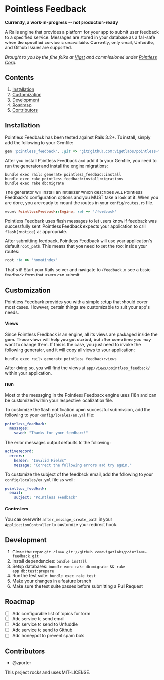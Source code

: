 # Pointless Feedback

**Currently, a work-in-progress -- not production-ready**

A Rails engine that provides a platform for your app to submit user feedback to
a specified service. Messages are stored in your database as a fail-safe when
the specified service is unavailable. Currently, only email, Unfuddle, and
Github Issues are supported.

*Brought to you by the fine folks at [Viget](http://viget.com) and commissioned
under [Pointless Corp](http://www.pointlesscorp.com/).*

## Contents

1. [Installation](#installation)
2. [Customization](#customization)
3. [Development](#development)
4. [Roadmap](#roadmap)
5. [Contributors](#contributors)

## Installation

Pointless Feedback has been tested against Rails 3.2+. To install, simply add
the following to your Gemfile:

```ruby
gem 'pointless_feedback', :git => 'git@github.com:vigetlabs/pointless-feedback.git'
```

After you install Pointless Feedback and add it to your Gemfile, you need to
run the generator and install the engine migrations:

```
bundle exec rails generate pointless_feedback:install
bundle exec rake pointless_feedback:install:migrations
bundle exec rake db:migrate
```

The generator will install an initializer which describes ALL Pointless
Feedback's configuration options and you MUST take a look at it. When you are
done, you are ready to mount the routes in your `config/routes.rb` file.

```ruby
mount PointlessFeedback::Engine, :at => '/feedback'
```

Pointless Feedback uses flash messages to let users know if feedback was
successfully sent. Pointless Feedback expects your application to call
`flash[:notice]` as appropriate.

After submitting feedback, Pointless Feedback will use your application's
default `root_path`. This means that you need to set the root inside your
routes:

```ruby
root :to => 'home#index'
```

That's it! Start your Rails server and navigate to `/feedback` to see a basic
feedback form that users can submit.

## Customization

Pointless Feedback provides you with a simple setup that should cover most
cases. However, certain things are customizable to suit your app's needs.

#### Views

Since Pointless Feedback is an engine, all its views are packaged inside the
gem. These views will help you get started, but after some time you may want
to change them. If this is the case, you just need to invoke the following
generator, and it will copy all views to your application:

```
bundle exec rails generate pointless_feedback:views
```

After doing so, you will find the views at `app/views/pointless_feedback/`
within your application.

#### I18n

Most of the messaging in the Pointless Feedback engine uses I18n and can be
customized within your respective localization file.

To customize the flash notification upon successful submission, add the
following to your `config/locales/en.yml` file:

```yml
pointless_feedback:
  messages:
    saved: "Thanks for your feedback!"
```

The error messages output defaults to the following:

```yml
activerecord:
  errors:
    header: "Invalid Fields"
    message: "Correct the following errors and try again."
```

To customize the subject of the feedback email, add the following to your
`config/locales/en.yml` file as well:

```yml
pointless_feedback:
  email:
    subject: "Pointless Feedback"
```

#### Controllers

You can overwrite `after_message_create_path` in your `ApplicationController`
to customize your redirect hook.

## Development

1. Clone the repo: `git clone git://github.com/vigetlabs/pointless-feedback.git`
2. Install dependencies: `bundle install`
3. Setup databases: `bundle exec rake db:migrate && rake app:db:test:prepare`
4. Run the test suite: `bundle exec rake test`
5. Make your changes in a feature branch
6. Make sure the test suite passes before submitting a Pull Request

## Roadmap

- [ ] Add configurable list of topics for form
- [ ] Add service to send email
- [ ] Add service to send to Unfuddle
- [ ] Add service to send to Github
- [ ] Add honeypot to prevent spam bots

## Contributors

* @zporter

This project rocks and uses MIT-LICENSE.

